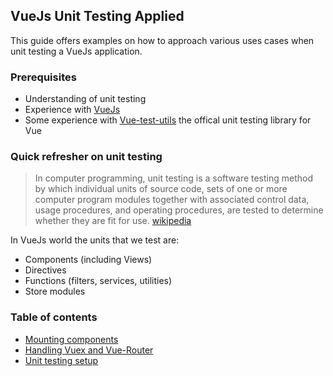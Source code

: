 ## VueJs Unit Testing Applied

This guide offers examples on how to approach various uses cases when unit testing a VueJs application.

### Prerequisites
* Understanding of unit testing
* Experience with [VueJs](https://vuejs.org)
* Some experience with [Vue-test-utils](https://vue-test-utils.vuejs.org/) the offical unit testing library for Vue

### Quick refresher on unit testing
> In computer programming, unit testing is a software testing method by which individual units of source code, sets of one or more computer program modules together with associated control data, usage procedures, and operating procedures, are tested to determine whether they are fit for use. [wikipedia](https://en.wikipedia.org/wiki/Unit_testing)

In VueJs world the units that we test are:
* Components (including Views)
* Directives
* Functions (filters, services, utilities)
* Store modules

### Table of contents
* [Mounting components](/mounting)
* [Handling Vuex and Vue-Router](/vuex-router)
* [Unit testing setup](/unit-testing-setup)
